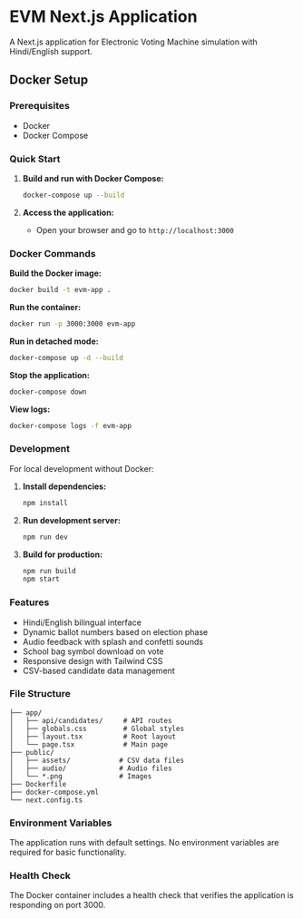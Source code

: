 # EVM Next.js Application

A Next.js application for Electronic Voting Machine simulation with Hindi/English support.

## Docker Setup

### Prerequisites
- Docker
- Docker Compose

### Quick Start

1. **Build and run with Docker Compose:**
   ```bash
   docker-compose up --build
   ```

2. **Access the application:**
   - Open your browser and go to `http://localhost:3000`

### Docker Commands

**Build the Docker image:**
```bash
docker build -t evm-app .
```

**Run the container:**
```bash
docker run -p 3000:3000 evm-app
```

**Run in detached mode:**
```bash
docker-compose up -d --build
```

**Stop the application:**
```bash
docker-compose down
```

**View logs:**
```bash
docker-compose logs -f evm-app
```

### Development

For local development without Docker:

1. **Install dependencies:**
   ```bash
   npm install
   ```

2. **Run development server:**
   ```bash
   npm run dev
   ```

3. **Build for production:**
   ```bash
   npm run build
   npm start
   ```

### Features

- Hindi/English bilingual interface
- Dynamic ballot numbers based on election phase
- Audio feedback with splash and confetti sounds
- School bag symbol download on vote
- Responsive design with Tailwind CSS
- CSV-based candidate data management

### File Structure

```
├── app/
│   ├── api/candidates/     # API routes
│   ├── globals.css         # Global styles
│   ├── layout.tsx          # Root layout
│   └── page.tsx            # Main page
├── public/
│   ├── assets/            # CSV data files
│   ├── audio/             # Audio files
│   └── *.png              # Images
├── Dockerfile
├── docker-compose.yml
└── next.config.ts
```

### Environment Variables

The application runs with default settings. No environment variables are required for basic functionality.

### Health Check

The Docker container includes a health check that verifies the application is responding on port 3000.